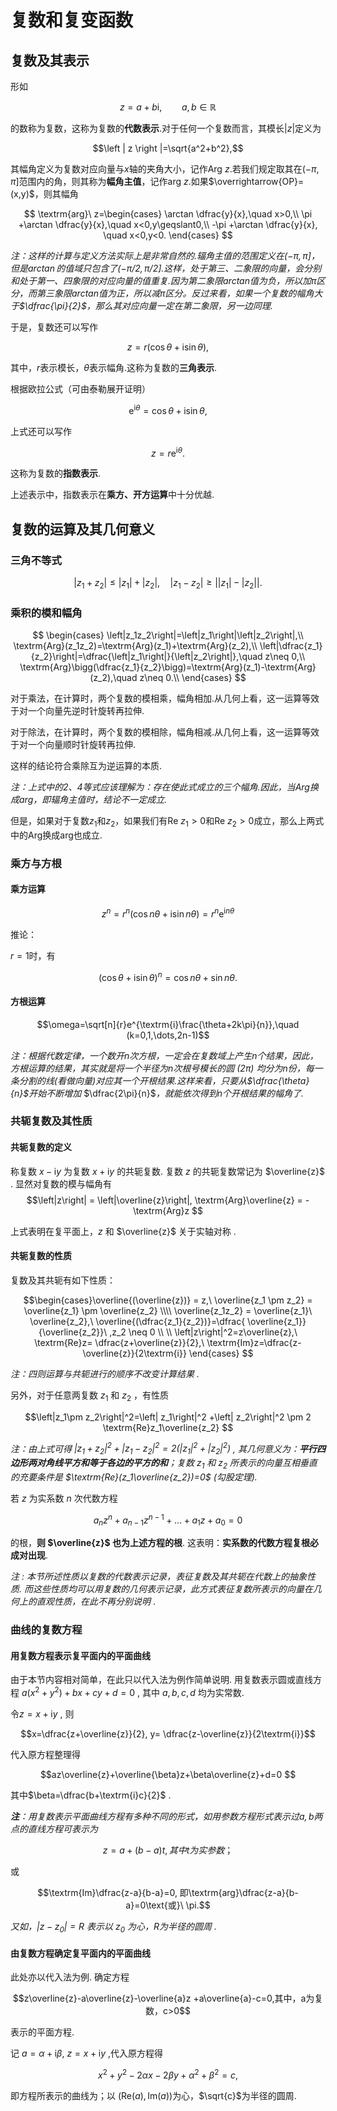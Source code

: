 # 复数和复变函数

## 复数及其表示

形如

$$z=a+b\textrm{i},\qquad a,b\in\mathbb{R}$$

的数称为复数，这称为复数的**代数表示**.对于任何一个复数而言，其模长$\left |z\right|$定义为

$$\left | z \right |=\sqrt{a^2+b^2},$$

其幅角定义为复数对应向量与$x$轴的夹角大小，记作$\textrm{Arg}\ z$.若我们规定取其在$(-\pi,\pi]$范围内的角，则其称为**幅角主值**，记作$\textrm{arg}\ z$.如果$\overrightarrow{OP}=(x,y)$，则其幅角

$$
\textrm{arg}\ z=\begin{cases}
    \arctan \dfrac{y}{x},\quad x>0,\\
    \pi +\arctan \dfrac{y}{x},\quad x<0,y\geqslant0,\\
    -\pi +\arctan \dfrac{y}{x}, \quad x<0,y<0.
\end{cases}
$$

*注：这样的计算与定义方法实际上是非常自然的.辐角主值的范围定义在$(-\pi,\pi]$，但是$\arctan$的值域只包含了$(-\pi/2,\pi/2]$.这样，处于第三、二象限的向量，会分别和处于第一、四象限的对应向量的值重复.因为第二象限arctan值为负，所以加π区分，而第三象限arctan值为正，所以减π区分。反过来看，如果一个复数的幅角大于$\dfrac{\pi}{2}$，那么其对应向量一定在第二象限，另一边同理.*

于是，复数还可以写作

$$
z=r(\cos \theta +\textrm{i}\sin \theta),
$$

其中，$r$表示模长，$\theta$表示幅角.这称为复数的**三角表示**.

根据欧拉公式（可由泰勒展开证明）

$$
\textrm{e}^{\textrm{i}\theta} = \cos \theta+\textrm{i}\sin\theta,
$$

上式还可以写作

$$
z=r\textrm{e}^{\textrm{i}\theta}.
$$

这称为复数的**指数表示**.

上述表示中，指数表示在**乘方、开方运算**中十分优越.

## 复数的运算及其几何意义

### 三角不等式

$$
\left| z_1+z_2\right|\leqslant\left|z_1\right|+\left|z_2\right|,\quad \left| z_1-z_2\right|\geqslant\left|\left|z_1\right|-\left|z_2\right|\right|.
$$

### 乘积的模和幅角

$$
\begin{cases}
    \left|z_1z_2\right|=\left|z_1\right|\left|z_2\right|,\\
    \textrm{Arg}(z_1z_2)=\textrm{Arg}(z_1)+\textrm{Arg}(z_2),\\
    \left|\dfrac{z_1}{z_2}\right|=\dfrac{\left|z_1\right|}{\left|z_2\right|},\quad z\neq 0,\\
    \textrm{Arg}\bigg(\dfrac{z_1}{z_2}\bigg)=\textrm{Arg}(z_1)-\textrm{Arg}(z_2),\quad z\neq 0.\\
\end{cases}
$$

对于乘法，在计算时，两个复数的模相乘，幅角相加.从几何上看，这一运算等效于对一个向量先逆时针旋转再拉伸.

对于除法，在计算时，两个复数的模相除，幅角相减.从几何上看，这一运算等效于对一个向量顺时针旋转再拉伸.

这样的结论符合乘除互为逆运算的本质.

*注：上式中的2、4等式应该理解为：存在使此式成立的三个幅角.因此，当$\textrm{Arg}$换成$\textrm{arg}$，即辐角主值时，结论不一定成立.*

但是，如果对于复数$z_1$和$z_2$，如果我们有$\textrm{Re}\ z_1>0$和$\textrm{Re}\ z_2>0$成立，那么上两式中的$\textrm{Arg}$换成$\textrm{arg}$也成立.

### 乘方与方根

#### 乘方运算

$$z^n=r^n(\cos{n\theta}+\textrm{i}\sin{n\theta})=r^n\textrm{e}^{\textrm{i}n\theta}$$

推论：

$r=1$时，有

$$
(\cos{\theta}+\textrm{i}\sin{\theta})^n=\cos{n\theta}+\sin{n\theta}.
$$

#### 方根运算

$$\omega=\sqrt[n]{r}e^{\textrm{i}\frac{\theta+2k\pi}{n}},\quad (k=0,1,\dots,2n-1)$$

*注：根据代数定律，一个数开$n$次方根，一定会在复数域上产生$n$个结果，因此，方根运算的结果，其实就是将一个半径为$n$次根号模长的圆 ($2\pi$) 均分为n份，每一条分割的线(看做向量)对应其一个开根结果.这样来看，只要从$\dfrac{\theta}{n}$开始不断增加* $\dfrac{2\pi}{n}$*，就能依次得到$n$个开根结果的幅角了.*

### 共轭复数及其性质

#### 共轭复数的定义

称复数 $x-\textrm{i}y$ 为复数 $x+\textrm{i}y$ 的共轭复数. 复数 $z$ 的共轭复数常记为 $\overline{z}$ . 显然对复数的模与幅角有
$$\left|z\right| = \left|\overline{z}\right|, \textrm{Arg}\overline{z} = - \textrm{Arg}z $$ 

上式表明在复平面上，$z$ 和 $\overline{z}$ 关于实轴对称 .

#### 共轭复数的性质

复数及其共轭有如下性质：

$$\begin{cases}\overline{(\overline{z})} = z,\ \overline{z_1 \pm z_2} = \overline{z_1} \pm \overline{z_2} 
\\\\
\overline{z_1z_2} = \overline{z_1}\ \overline{z_2},\ \overline{(\dfrac{z_1}{z_2})}=\dfrac{ \overline{z_1}}{\overline{z_2}}\ ,z_2 \neq 0
\\
\\
\left|z\right|^2=z\overline{z},\ \textrm{Re}z= \dfrac{z+\overline{z}}{2},\ \textrm{Im}z=\dfrac{z-\overline{z}}{2\textrm{i}}
\end{cases}
$$

*注：四则运算与共轭进行的顺序不改变计算结果 .*

另外，对于任意两复数 $z_1$ 和 $z_2$ ，有性质

$$\left|z_1\pm z_2\right|^2=\left| z_1\right|^2 +\left| z_2\right|^2 \pm 2 \textrm{Re}z_1\overline{z_2}
$$

*注：由上式可得 $\left|z_1+ z_2\right|^2+\left|z_1- z_2\right|^2=2(\left|z_1\right|^2+\left|z_2\right|^2)$ , 其几何意义为：**平行四边形两对角线平方和等于各边的平方的和**；复数 $z_1$ 和 $z_2$ 所表示的向量互相垂直的充要条件是 $\textrm{Re}(z_1\overline{z_2})=0$ (勾股定理).*

若 $z$ 为实系数 $n$ 次代数方程

$$a_nz^n + a_{n-1}z^{n-1}+ … +a_1z+a_0=0$$

的根，**则 $\overline{z}$ 也为上述方程的根**. 这表明：**实系数的代数方程复根必成对出现**.

*注 : 本节所述性质以复数的代数表示记录，表征复数及其共轭在代数上的抽象性质. 而这些性质均可以用复数的几何表示记录，此方式表征复数所表示的向量在几何上的直观性质，在此不再分别说明* .

### 曲线的复数方程

#### 用复数方程表示复平面内的平面曲线

由于本节内容相对简单，在此只以代入法为例作简单说明. 用复数表示圆或直线方程 $a(x^2+y^2)+bx +cy+d=0$ , 其中 $a,b,c,d$ 均为实常数.

令$z=x+\textrm{i}y$ , 则

$$x=\dfrac{z+\overline{z}}{2}, y= \dfrac{z-\overline{z}}{2\textrm{i}}$$

代入原方程整理得

$$az\overline{z}+\overline{\beta}z+\beta\overline{z}+d=0 $$

其中$\beta=\dfrac{b+\textrm{i}c}{2}$ .

***注**：用复数表示平面曲线方程有多种不同的形式，如用参数方程形式表示过$a,b$两点的直线方程可表示为*

$$z=a+(b-a)t,其中t为实参数；$$

或

$$\textrm{Im}\dfrac{z-a}{b-a}=0, 即\textrm{arg}\dfrac{z-a}{b-a}=0\text{或}\ \pi.$$

*又如，$\left|z-z_0\right|=R$ 表示以 $z_0$ 为心，$R$为半径的圆周 .*

#### 由复数方程确定复平面内的平面曲线

此处亦以代入法为例. 确定方程

$$z\overline{z}-a\overline{z}-\overline{a}z +a\overline{a}-c=0,其中，a为复数，c>0$$ 

表示的平面方程.

记 $a=\alpha +\textrm{i}\beta$, $z= x+\textrm{i}y$ ,代入原方程得

$$
x^2+y^2 -2\alpha x -2\beta y +\alpha^2 +\beta^2 = c,
$$

即方程所表示的曲线为；以 $(\textrm{Re}(a),\textrm{Im}(a))$为心，$\sqrt{c}$为半径的圆周. 
